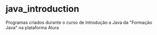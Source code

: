 ﻿# java_introduction

Programas criados durante o curso de Introdução a Java da "Formação Java" na plataforma Alura
